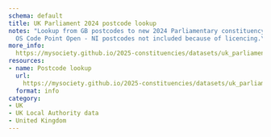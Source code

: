 ```yaml
---
schema: default
title: UK Parliament 2024 postcode lookup
notes: "Lookup from GB postcodes to new 2024 Parliamentary constituency.\nBased on
  OS Code Point Open - NI postcodes not included because of licencing.\n"
more_info: 
  https://mysociety.github.io/2025-constituencies/datasets/uk_parliament_2025_postcode_lookup/latest
resources:
- name: Postcode lookup
  url: 
    https://mysociety.github.io/2025-constituencies/datasets/uk_parliament_2025_postcode_lookup/latest
  format: info
category:
- UK
- UK Local Authority data
- United Kingdom
---
```

